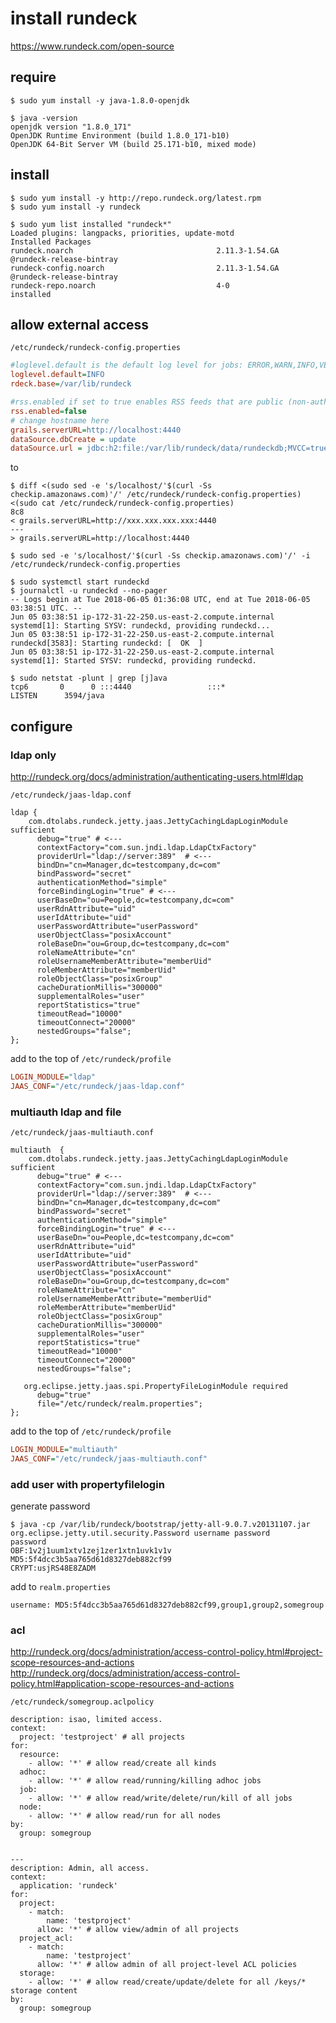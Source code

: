 install rundeck
===================

https://www.rundeck.com/open-source


require
------------
```console
$ sudo yum install -y java-1.8.0-openjdk
```
```console
$ java -version
openjdk version "1.8.0_171"
OpenJDK Runtime Environment (build 1.8.0_171-b10)
OpenJDK 64-Bit Server VM (build 25.171-b10, mixed mode)
```

install
------

```console
$ sudo yum install -y http://repo.rundeck.org/latest.rpm
$ sudo yum install -y rundeck 
```
```console
$ sudo yum list installed "rundeck*"
Loaded plugins: langpacks, priorities, update-motd
Installed Packages
rundeck.noarch                                2.11.3-1.54.GA                          @rundeck-release-bintray
rundeck-config.noarch                         2.11.3-1.54.GA                          @rundeck-release-bintray
rundeck-repo.noarch                           4-0                                     installed
```

allow external access
-----------

`/etc/rundeck/rundeck-config.properties`
```ini
#loglevel.default is the default log level for jobs: ERROR,WARN,INFO,VERBOSE,DEBUG
loglevel.default=INFO
rdeck.base=/var/lib/rundeck

#rss.enabled if set to true enables RSS feeds that are public (non-authenticated)
rss.enabled=false
# change hostname here
grails.serverURL=http://localhost:4440
dataSource.dbCreate = update
dataSource.url = jdbc:h2:file:/var/lib/rundeck/data/rundeckdb;MVCC=true
```

to

```console
$ diff <(sudo sed -e 's/localhost/'$(curl -Ss checkip.amazonaws.com)'/' /etc/rundeck/rundeck-config.properties) <(sudo cat /etc/rundeck/rundeck-config.properties)
8c8
< grails.serverURL=http://xxx.xxx.xxx.xxx:4440
---
> grails.serverURL=http://localhost:4440

$ sudo sed -e 's/localhost/'$(curl -Ss checkip.amazonaws.com)'/' -i /etc/rundeck/rundeck-config.properties
```

```console
$ sudo systemctl start rundeckd
$ journalctl -u rundeckd --no-pager
-- Logs begin at Tue 2018-06-05 01:36:08 UTC, end at Tue 2018-06-05 03:38:51 UTC. --
Jun 05 03:38:51 ip-172-31-22-250.us-east-2.compute.internal systemd[1]: Starting SYSV: rundeckd, providing rundeckd...
Jun 05 03:38:51 ip-172-31-22-250.us-east-2.compute.internal rundeckd[3583]: Starting rundeckd: [  OK  ]
Jun 05 03:38:51 ip-172-31-22-250.us-east-2.compute.internal systemd[1]: Started SYSV: rundeckd, providing rundeckd.
```

```console
$ sudo netstat -plunt | grep [j]ava
tcp6       0      0 :::4440                 :::*                    LISTEN      3594/java
```

configure
-----

### ldap only
http://rundeck.org/docs/administration/authenticating-users.html#ldap

`/etc/rundeck/jaas-ldap.conf`
```
ldap {
    com.dtolabs.rundeck.jetty.jaas.JettyCachingLdapLoginModule sufficient
      debug="true" # <---
      contextFactory="com.sun.jndi.ldap.LdapCtxFactory"
      providerUrl="ldap://server:389"  # <---
      bindDn="cn=Manager,dc=testcompany,dc=com"
      bindPassword="secret"
      authenticationMethod="simple"
      forceBindingLogin="true" # <---
      userBaseDn="ou=People,dc=testcompany,dc=com"
      userRdnAttribute="uid"
      userIdAttribute="uid"
      userPasswordAttribute="userPassword"
      userObjectClass="posixAccount"
      roleBaseDn="ou=Group,dc=testcompany,dc=com"
      roleNameAttribute="cn"
      roleUsernameMemberAttribute="memberUid"
      roleMemberAttribute="memberUid"
      roleObjectClass="posixGroup"
      cacheDurationMillis="300000"
      supplementalRoles="user"
      reportStatistics="true"
      timeoutRead="10000"
      timeoutConnect="20000"
      nestedGroups="false";
};
```

add to the top of `/etc/rundeck/profile`
```ini
LOGIN_MODULE="ldap"
JAAS_CONF="/etc/rundeck/jaas-ldap.conf"
```

### multiauth ldap and file

`/etc/rundeck/jaas-multiauth.conf`
```
multiauth  {
    com.dtolabs.rundeck.jetty.jaas.JettyCachingLdapLoginModule sufficient
      debug="true" # <---
      contextFactory="com.sun.jndi.ldap.LdapCtxFactory"
      providerUrl="ldap://server:389"  # <---
      bindDn="cn=Manager,dc=testcompany,dc=com"
      bindPassword="secret"
      authenticationMethod="simple"
      forceBindingLogin="true" # <---
      userBaseDn="ou=People,dc=testcompany,dc=com"
      userRdnAttribute="uid"
      userIdAttribute="uid"
      userPasswordAttribute="userPassword"
      userObjectClass="posixAccount"
      roleBaseDn="ou=Group,dc=testcompany,dc=com"
      roleNameAttribute="cn"
      roleUsernameMemberAttribute="memberUid"
      roleMemberAttribute="memberUid"
      roleObjectClass="posixGroup"
      cacheDurationMillis="300000"
      supplementalRoles="user"
      reportStatistics="true"
      timeoutRead="10000"
      timeoutConnect="20000"
      nestedGroups="false";
      
   org.eclipse.jetty.jaas.spi.PropertyFileLoginModule required
      debug="true"
      file="/etc/rundeck/realm.properties";
};
```

add to the top of `/etc/rundeck/profile`
```ini
LOGIN_MODULE="multiauth"
JAAS_CONF="/etc/rundeck/jaas-multiauth.conf"
```

### add user with propertyfilelogin

generate password
```console
$ java -cp /var/lib/rundeck/bootstrap/jetty-all-9.0.7.v20131107.jar org.eclipse.jetty.util.security.Password username password
password
OBF:1v2j1uum1xtv1zej1zer1xtn1uvk1v1v
MD5:5f4dcc3b5aa765d61d8327deb882cf99
CRYPT:usjRS48E8ZADM
```

add to `realm.properties`
```
username: MD5:5f4dcc3b5aa765d61d8327deb882cf99,group1,group2,somegroup
```

### acl

http://rundeck.org/docs/administration/access-control-policy.html#project-scope-resources-and-actions  
http://rundeck.org/docs/administration/access-control-policy.html#application-scope-resources-and-actions

`/etc/rundeck/somegroup.aclpolicy`
```
description: isao, limited access.
context:
  project: 'testproject' # all projects
for:
  resource:
    - allow: '*' # allow read/create all kinds
  adhoc:
    - allow: '*' # allow read/running/killing adhoc jobs
  job:
    - allow: '*' # allow read/write/delete/run/kill of all jobs
  node:
    - allow: '*' # allow read/run for all nodes
by:
  group: somegroup


---
description: Admin, all access.
context:
  application: 'rundeck'
for:
  project:
    - match:
        name: 'testproject'
      allow: '*' # allow view/admin of all projects
  project_acl:
    - match:
        name: 'testproject'
      allow: '*' # allow admin of all project-level ACL policies
  storage:
    - allow: '*' # allow read/create/update/delete for all /keys/* storage content
by:
  group: somegroup
```
